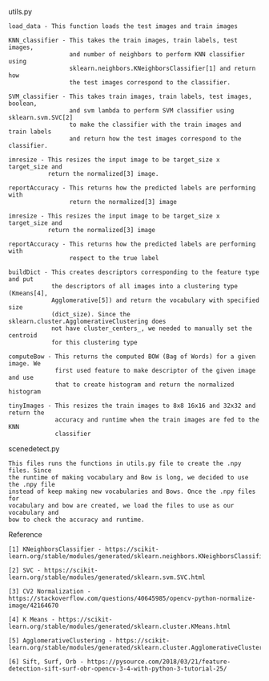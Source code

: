 
utils.py

	load_data - This function loads the test images and train images

	KNN_classifier - This takes the train images, train labels, test images,
					 and number of neighbors to perform KNN classifier using
					 sklearn.neighbors.KNeighborsClassifier[1] and return how
					 the test images correspond to the classifier.
	
	SVM_classifier - This takes train images, train labels, test images, boolean,
					 and svm lambda to perform SVM classifier using sklearn.svm.SVC[2]
					 to make the classifier with the train images and train labels
					 and return how the test images correspond to the classifier. 
	
	imresize - This resizes the input image to be target_size x target_size and 
			   return the normalized[3] image.

	reportAccuracy - This returns how the predicted labels are performing with
					 return the normalized[3] image

	imresize - This resizes the input image to be target_size x target_size and 
			   return the normalized[3] image

	reportAccuracy - This returns how the predicted labels are performing with
					 respect to the true label

	buildDict - This creates descriptors corresponding to the feature type and put
				the descriptors of all images into a clustering type (Kmeans[4],
				Agglomerative[5]) and return the vocabulary with specified size 
				(dict_size). Since the sklearn.cluster.AgglomerativeClustering does
				not have cluster_centers_, we needed to manually set the centroid 
				for this clustering type

	computeBow - This returns the computed BOW (Bag of Words) for a given image. We
				 first used feature to make descriptor of the given image and use 
				 that to create histogram and return the normalized histogram

	tinyImages - This resizes the train images to 8x8 16x16 and 32x32 and return the 
				 accuracy and runtime when the train images are fed to the KNN 
				 classifier



scenedetect.py

	This files runs the functions in utils.py file to create the .npy files. Since 
	the runtime of making vocabulary and Bow is long, we decided to use the .npy file 
	instead of keep making new vocabularies and Bows. Once the .npy files for 
	vocabulary and bow are created, we load the files to use as our vocabulary and 
	bow to check the accuracy and runtime. 




Reference

	[1] KNeighborsClassifier - https://scikit-learn.org/stable/modules/generated/sklearn.neighbors.KNeighborsClassifier.html

	[2] SVC - https://scikit-learn.org/stable/modules/generated/sklearn.svm.SVC.html

	[3] CV2 Normalization - https://stackoverflow.com/questions/40645985/opencv-python-normalize-image/42164670

	[4] K Means - https://scikit-learn.org/stable/modules/generated/sklearn.cluster.KMeans.html

	[5] AgglomerativeClustering - https://scikit-learn.org/stable/modules/generated/sklearn.cluster.AgglomerativeClustering.html

	[6] Sift, Surf, Orb - https://pysource.com/2018/03/21/feature-detection-sift-surf-obr-opencv-3-4-with-python-3-tutorial-25/